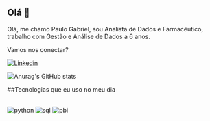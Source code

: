 ## Olá 👋

Olá, me chamo Paulo Gabriel, sou Analista de Dados e Farmacêutico, trabalho com Gestão e Análise de Dados a 6 anos.

Vamos nos conectar?

[![Linkedin](https://img.shields.io/badge/LinkedIn-0077B5?style=for-the-badge&logo=linkedin&logoColor=white)](https://www.linkedin.com/in/paulopggomes/)

![Anurag's GitHub stats](https://github-readme-stats.vercel.app/api?username=paulogabrieldados&show_icons=true&theme=dracula)

##Tecnologias que eu uso no meu dia
<div style= "diplay inline_block"><br/>
	<img align="center" alt="python" src="https://img.shields.io/badge/Python-3776AB?style=for-the-badge&logo=python&logoColor=white" />
	<img align="center" alt="sql" src="https://img.shields.io/badge/MySQL-00000F?style=for-the-badge&logo=mysql&logoColor=white" />
	<img align="center" alt= "pbi" src="https://img.shields.io/badge/PowerBI-F2C811?style=for-the-badge&logo=Power%20BI&logoColor=white" />
</div>        


